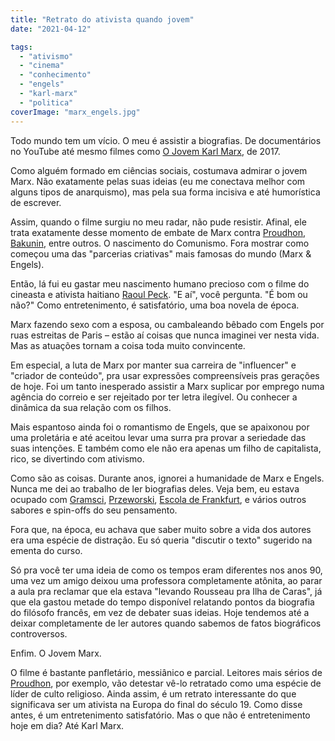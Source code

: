```yaml
---
title: "Retrato do ativista quando jovem"
date: "2021-04-12"

tags: 
  - "ativismo"
  - "cinema"
  - "conhecimento"
  - "engels"
  - "karl-marx"
  - "politica"
coverImage: "marx_engels.jpg"
---
```


Todo mundo tem um vício. O meu é assistir a biografias. De documentários no YouTube até mesmo filmes como [O Jovem Karl Marx](https://en.wikipedia.org/wiki/The_Young_Karl_Marx), de 2017.

Como alguém formado em ciências sociais, costumava admirar o jovem Marx. Não exatamente pelas suas ideias (eu me conectava melhor com alguns tipos de anarquismo), mas pela sua forma incisiva e até humorística de escrever.

Assim, quando o filme surgiu no meu radar, não pude resistir. Afinal, ele trata exatamente desse momento de embate de Marx contra [Proudhon](https://en.wikipedia.org/wiki/Pierre-Joseph_Proudhon), [Bakunin](https://en.wikipedia.org/wiki/Mikhail_Bakunin), entre outros. O nascimento do Comunismo. Fora mostrar como começou uma das "parcerias criativas" mais famosas do mundo (Marx & Engels).

Então, lá fui eu gastar meu nascimento humano precioso com o filme do cineasta e ativista haitiano [Raoul Peck](https://en.wikipedia.org/wiki/Raoul_Peck). "E aí", você pergunta. "É bom ou não?" Como entretenimento, é satisfatório, uma boa novela de época.

Marx fazendo sexo com a esposa, ou cambaleando bêbado com Engels por ruas estreitas de Paris – estão aí coisas que nunca imaginei ver nesta vida. Mas as atuações tornam a coisa toda muito convincente.

Em especial, a luta de Marx por manter sua carreira de "influencer" e "criador de conteúdo", pra usar expressões compreensíveis pras gerações de hoje. Foi um tanto inesperado assistir a Marx suplicar por emprego numa agência do correio e ser rejeitado por ter letra ilegível. Ou conhecer a dinâmica da sua relação com os filhos.

Mais espantoso ainda foi o romantismo de Engels, que se apaixonou por uma proletária e até aceitou levar uma surra pra provar a seriedade das suas intenções. E também como ele não era apenas um filho de capitalista, rico, se divertindo com ativismo.

Como são as coisas. Durante anos, ignorei a humanidade de Marx e Engels. Nunca me dei ao trabalho de ler biografias deles. Veja bem, eu estava ocupado com [Gramsci](https://www.amazon.com.br/Cadernos-do-c%C3%A1rcere-Vol-1/dp/852000511X?__mk_pt_BR=%C3%85M%C3%85%C5%BD%C3%95%C3%91&dchild=1&keywords=gramsci&qid=1618314986&sr=8-1&linkCode=ll1&tag=eduf-20&linkId=a2f142403e5a15c19b22c698e32a9db7&language=pt_BR&ref_=as_li_ss_tl), [Przeworski](https://www.amazon.com.br/Crises-democracia-Adam-Przeworski-ebook/dp/B0895848LV?__mk_pt_BR=%C3%85M%C3%85%C5%BD%C3%95%C3%91&dchild=1&keywords=Przeworski&qid=1618315050&sr=8-2&linkCode=ll1&tag=eduf-20&linkId=f36ea1b6183f47f1b22d84cbe8be170a&language=pt_BR&ref_=as_li_ss_tl), [Escola de Frankfurt](https://www.amazon.com.br/Ind%C3%BAstria-cultural-Theodor-W-Adorno/dp/6557110047?__mk_pt_BR=%C3%85M%C3%85%C5%BD%C3%95%C3%91&dchild=1&keywords=adorno&qid=1618315127&sr=8-5&linkCode=ll1&tag=eduf-20&linkId=48ca9272c4a53efcaf9f590747b721fd&language=pt_BR&ref_=as_li_ss_tl), e vários outros sabores e spin-offs do seu pensamento.

Fora que, na época, eu achava que saber muito sobre a vida dos autores era uma espécie de distração. Eu só queria "discutir o texto" sugerido na ementa do curso.

Só pra você ter uma ideia de como os tempos eram diferentes nos anos 90, uma vez um amigo deixou uma professora completamente atônita, ao parar a aula pra reclamar que ela estava "levando Rousseau pra Ilha de Caras", já que ela gastou metade do tempo disponível relatando pontos da biografia do filósofo francês, em vez de debater suas ideias. Hoje tendemos até a deixar completamente de ler autores quando sabemos de fatos biográficos controversos.

Enfim. O Jovem Marx.

O filme é bastante panfletário, messiânico e parcial. Leitores mais sérios de [Proudhon](https://www.amazon.com.br/Propriedade-Roubo-Outros-Escritos-Anarquistas-ebook/dp/B00A3D1BUC?__mk_pt_BR=%C3%85M%C3%85%C5%BD%C3%95%C3%91&dchild=1&keywords=proudhon&qid=1618315183&sr=8-2&linkCode=ll1&tag=eduf-20&linkId=248b0ae27bfe5c63191aafc61623f068&language=pt_BR&ref_=as_li_ss_tl), por exemplo, vão detestar vê-lo retratado como uma espécie de líder de culto religioso. Ainda assim, é um retrato interessante do que significava ser um ativista na Europa do final do século 19. Como disse antes, é um entretenimento satisfatório. Mas o que não é entretenimento hoje em dia? Até Karl Marx.
